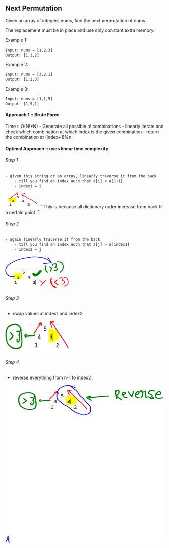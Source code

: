 ## Next Permutation

Given an array of integers nums, find the next permutation of nums.

The replacement must be in place and use only constant extra memory.

Example 1:
```
Input: nums = [1,2,3]
Output: [1,3,2]
```
Example 2:
```
Input: nums = [3,2,1]
Output: [1,2,3]
```
Example 3:
```
Input: nums = [1,1,5]
Output: [1,5,1]
```

#### Approach 1 :: Brute Force
Time :: O(N!*N)
	- Generate all possible n! combinations 
	- linearly iterate and check which combination at which index is the given combination 
	- return the combination at (index+1)%n
	
#### Optimal Approach :: uses linear time complexity
###### Step 1
	- given this string or an array, linearly traverse it from the back
		- till you find an index auch that a[i] < a[i+1]
		- index1 = i

<img src="https://github.com/Akanksha-Singhal/ABC/blob/master/Uploads/next_permutation.PNG" width="100" height="50">
```
This is because all dictionary order increase from back till a certain point
```

###### Step 2
	- again linearly traverse it from the back
		- till you find an index auch that a[j] > a[index1]
		- index2 = j

<img src="https://github.com/Akanksha-Singhal/ABC/blob/master/Uploads/next_permutation_2.PNG" width="200" height="100">


###### Step 3

 - swap values at index1 and index2
<img src="https://github.com/Akanksha-Singhal/ABC/blob/master/Uploads/next_permutation_3.PNG" width="200" height="100">

###### Step 4
 - reverse everything from n-1 to index2
 <img src="https://github.com/Akanksha-Singhal/ABC/blob/master/Uploads/next_permutation_4.PNG" width="500" height="500">
